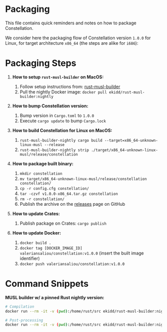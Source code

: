 Packaging
=========

This file contains quick reminders and notes on how to package Constellation.

We consider here the packaging flow of Constellation version `1.0.0` for Linux, for target architecture `x86_64` (the steps are alike for `i686`):

# Packaging Steps

1. **How to setup `rust-musl-builder` on MacOS:**
    1. Follow setup instructions from: [rust-musl-builder](https://github.com/emk/rust-musl-builder)
    2. Pull the nightly Docker image: `docker pull ekidd/rust-musl-builder:nightly`

2. **How to bump Constellation version:**
    1. Bump version in `Cargo.toml` to `1.0.0`
    2. Execute `cargo update` to bump `Cargo.lock`

3. **How to build Constellation for Linux on MacOS:**
    1. `rust-musl-builder-nightly cargo build --target=x86_64-unknown-linux-musl --release`
    2. `rust-musl-builder-nightly strip ./target/x86_64-unknown-linux-musl/release/constellation`

4. **How to package built binary:**
    1. `mkdir constellation`
    2. `mv target/x86_64-unknown-linux-musl/release/constellation constellation/`
    4. `cp -r config.cfg constellation/`
    5. `tar -czvf v1.0.0-x86_64.tar.gz constellation`
    6. `rm -r constellation/`
    7. Publish the archive on the [releases](https://github.com/valeriansaliou/constellation/releases) page on GitHub

5. **How to update Crates:**
    1. Publish package on Crates: `cargo publish`

6. **How to update Docker:**
    1. `docker build .`
    2. `docker tag [DOCKER_IMAGE_ID] valeriansaliou/constellation:v1.0.0` (insert the built image identifier)
    3. `docker push valeriansaliou/constellation:v1.0.0`

# Command Snippets

**MUSL builder w/ a pinned Rust nightly version:**

```bash
# Compilation
docker run --rm -it -v (pwd):/home/rust/src ekidd/rust-musl-builder:nightly-2019-04-17 cargo build --target=x86_64-unknown-linux-musl --release

# Post-processing
docker run --rm -it -v (pwd):/home/rust/src ekidd/rust-musl-builder:nightly-2019-04-17 strip ./target/x86_64-unknown-linux-musl/release/constellation
```

